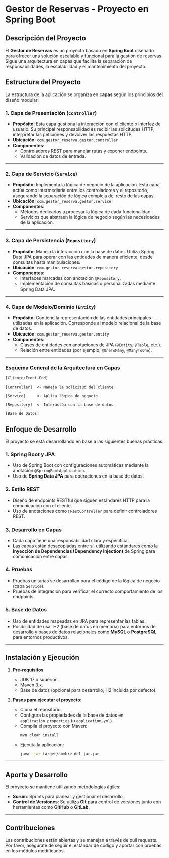 # Gestor de Reservas - Proyecto en Spring Boot

## Descripción del Proyecto

El **Gestor de Reservas** es un proyecto basado en **Spring Boot** diseñado para ofrecer una solución escalable y funcional para la gestión de reservas. Sigue una arquitectura en capas que facilita la separación de responsabilidades, la escalabilidad y el mantenimiento del proyecto.

## Estructura del Proyecto

La estructura de la aplicación se organiza en **capas** según los principios del diseño modular:

### 1. Capa de Presentación (`Controller`)
- **Propósito**: Esta capa gestiona la interacción con el cliente o interfaz de usuario. Su principal responsabilidad es recibir las solicitudes HTTP, interpretar las peticiones y devolver las respuestas HTTP.
- **Ubicación**: `com.gestor_reserva.gestor.controller`
- **Componentes**:
  - Controladores REST para manejar rutas y exponer endpoints.
  - Validación de datos de entrada.

---

### 2. Capa de Servicio (`Service`)
- **Propósito**: Implementa la lógica de negocio de la aplicación. Esta capa actúa como intermediaria entre los controladores y el repositorio, asegurando la separación de lógica compleja del resto de las capas.
- **Ubicación**: `com.gestor_reserva.gestor.service`
- **Componentes**:
  - Métodos dedicados a procesar la lógica de cada funcionalidad.
  - Servicios que abstraen la lógica de negocio según las necesidades de la aplicación.

---

### 3. Capa de Persistencia (`Repository`)
- **Propósito**: Maneja la interacción con la base de datos. Utiliza Spring Data JPA para operar con las entidades de manera eficiente, desde consultas hasta manipulaciones.
- **Ubicación**: `com.gestor_reserva.gestor.repository`
- **Componentes**:
  - Interfaces marcadas con anotación `@Repository`.
  - Implementación de consultas básicas o personalizadas mediante Spring Data JPA.

---

### 4. Capa de Modelo/Dominio (`Entity`)
- **Propósito**: Contiene la representación de las entidades principales utilizadas en la aplicación. Corresponde al modelo relacional de la base de datos.
- **Ubicación**: `com.gestor_reserva.gestor.entity`
- **Componentes**:
  - Clases de entidades con anotaciones de JPA (`@Entity`, `@Table`, etc.).
  - Relación entre entidades (por ejemplo, `@OneToMany`, `@ManyToOne`).

---

### Esquema General de la Arquitectura en Capas

```plaintext
[Cliente/Front-End]
      ↓
[Controller]  <- Maneja la solicitud del cliente
      ↓
[Service]     <- Aplica lógica de negocio
      ↓
[Repository]  <- Interactúa con la base de datos
      ↓
[Base de Datos]
```

## Enfoque de Desarrollo

El proyecto se está desarrollando en base a las siguientes buenas prácticas:

### 1. **Spring Boot y JPA**
- Uso de Spring Boot con configuraciones automáticas mediante la anotación `@SpringBootApplication`.
- Uso de **Spring Data JPA** para operaciones en la base de datos.

### 2. **Estilo REST**
- Diseño de endpoints RESTful que siguen estándares HTTP para la comunicación con el cliente.
- Uso de anotaciones como `@RestController` para definir controladores REST.

### 3. **Desarrollo en Capas**
- Cada capa tiene una responsabilidad clara y específica.
- Las capas están desacopladas entre sí, utilizando estándares como la **Inyección de Dependencias (Dependency Injection)** de Spring para comunicación entre capas.

### 4. **Pruebas**
- Pruebas unitarias se desarrollan para el código de la lógica de negocio (capa `Service`).
- Pruebas de integración para verificar el correcto comportamiento de los endpoints.

### 5. **Base de Datos**
- Uso de entidades mapeadas en JPA para representar las tablas.
- Posibilidad de usar H2 (base de datos en memoria) para entornos de desarrollo y bases de datos relacionales como **MySQL** o **PostgreSQL** para entornos productivos.

---

## Instalación y Ejecución

1. **Pre-requisitos**:
   - JDK 17 o superior.
   - Maven 3.x.
   - Base de datos (opcional para desarrollo, H2 incluida por defecto).

2. **Pasos para ejecutar el proyecto**:
   - Clona el repositorio.
   - Configura las propiedades de la base de datos en `application.properties` (o `application.yml`).
   - Compila el proyecto con Maven:
     ```bash
     mvn clean install
     ```
   - Ejecuta la aplicación:
     ```bash
     java -jar target/nombre-del-jar.jar
     ```

---

## Aporte y Desarrollo

El proyecto se mantiene utilizando metodologías ágiles:
- **Scrum**: Sprints para planear y gestionar el desarrollo.
- **Control de Versiones**: Se utiliza **Git** para control de versiones junto con herramientas como **GitHub** o **GitLab**.

---

## Contribuciones
Las contribuciones están abiertas y se manejan a través de pull requests. Por favor, asegúrate de seguir el estándar de código y aportar con pruebas en los módulos modificados.
